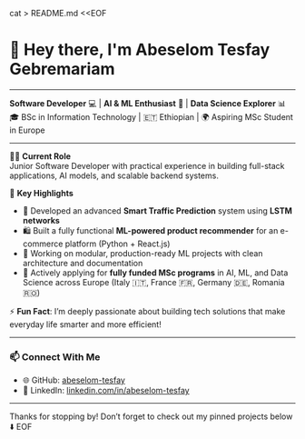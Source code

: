 cat > README.md <<EOF
# 👋 **Hey there, I'm Abeselom Tesfay Gebremariam**

---

**Software Developer** 💻 | **AI & ML Enthusiast** 🤖 | **Data Science Explorer** 📊  
🎓 BSc in Information Technology | 🇪🇹 Ethiopian | 🌍 Aspiring MSc Student in Europe

---

🧑‍💻 **Current Role**  
Junior Software Developer with practical experience in building full-stack applications, AI models, and scalable backend systems.

📌 **Key Highlights**
- 🚦 Developed an advanced **Smart Traffic Prediction** system using **LSTM networks**
- 🛍️ Built a fully functional **ML-powered product recommender** for an e-commerce platform (Python + React.js)
- 🧠 Working on modular, production-ready ML projects with clean architecture and documentation
- 📨 Actively applying for **fully funded MSc programs** in AI, ML, and Data Science across Europe (Italy 🇮🇹, France 🇫🇷, Germany 🇩🇪, Romania 🇷🇴)

⚡ **Fun Fact**: I’m deeply passionate about building tech solutions that make everyday life smarter and more efficient!

---

### 📫 Connect With Me

- 🌐 GitHub: [abeselom-tesfay](https://github.com/abeselom-tesfay)
- 💼 LinkedIn: [linkedin.com/in/abeselom-tesfay](https://www.linkedin.com/in/abeselom-tesfay)

---

Thanks for stopping by! Don’t forget to check out my pinned projects below ⬇️
EOF

